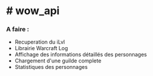 <h1># wow_api</h1>

<h3>A faire :</h3>

<ul>
	<li>Recuperation du iLvl</li>
	<li>Librairie Warcraft Log</li>
	<li>Affichage des informations détaillés des personnages</li>
	<li>Chargement d'une guilde complete</li>
	<li>Statistiques des personnages</li>
</ul>